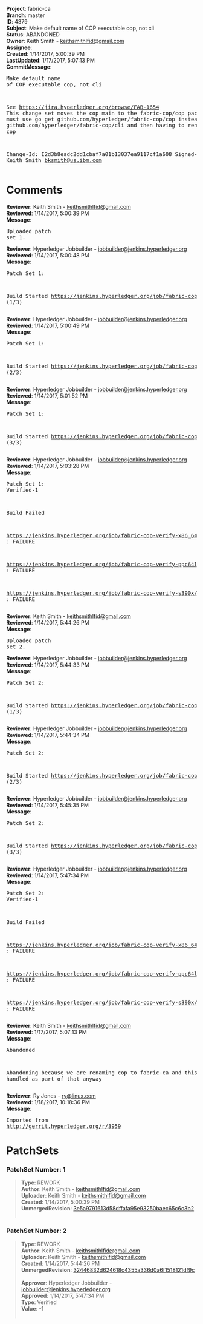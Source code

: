 <strong>Project</strong>: fabric-ca<br><strong>Branch</strong>: master<br><strong>ID</strong>: 4379<br><strong>Subject</strong>: Make default name of COP executable cop, not cli<br><strong>Status</strong>: ABANDONED<br><strong>Owner</strong>: Keith Smith - keithsmithlfid@gmail.com<br><strong>Assignee</strong>:<br><strong>Created</strong>: 1/14/2017, 5:00:39 PM<br><strong>LastUpdated</strong>: 1/17/2017, 5:07:13 PM<br><strong>CommitMessage</strong>:<br><pre>Make default name of COP executable cop, not cli

See https://jira.hyperledger.org/browse/FAB-1654
This change set moves the cop main to the fabric-cop/cop
package, so you must use
   go get github.com/hyperledger/fabric-cop/cop
instead of
   go get github.com/hyperledger/fabric-cop/cli
   and then having to rename cli to cop

Change-Id: I2d3b8eadc2dd1cbaf7a01b13037ea9117cf1a608
Signed-off-by: Keith Smith <bksmith@us.ibm.com>
</pre><h1>Comments</h1><strong>Reviewer</strong>: Keith Smith - keithsmithlfid@gmail.com<br><strong>Reviewed</strong>: 1/14/2017, 5:00:39 PM<br><strong>Message</strong>: <pre>Uploaded patch set 1.</pre><strong>Reviewer</strong>: Hyperledger Jobbuilder - jobbuilder@jenkins.hyperledger.org<br><strong>Reviewed</strong>: 1/14/2017, 5:00:48 PM<br><strong>Message</strong>: <pre>Patch Set 1:

Build Started https://jenkins.hyperledger.org/job/fabric-cop-verify-s390x/7/ (1/3)</pre><strong>Reviewer</strong>: Hyperledger Jobbuilder - jobbuilder@jenkins.hyperledger.org<br><strong>Reviewed</strong>: 1/14/2017, 5:00:49 PM<br><strong>Message</strong>: <pre>Patch Set 1:

Build Started https://jenkins.hyperledger.org/job/fabric-cop-verify-ppc64le/4/ (2/3)</pre><strong>Reviewer</strong>: Hyperledger Jobbuilder - jobbuilder@jenkins.hyperledger.org<br><strong>Reviewed</strong>: 1/14/2017, 5:01:52 PM<br><strong>Message</strong>: <pre>Patch Set 1:

Build Started https://jenkins.hyperledger.org/job/fabric-cop-verify-x86_64/319/ (3/3)</pre><strong>Reviewer</strong>: Hyperledger Jobbuilder - jobbuilder@jenkins.hyperledger.org<br><strong>Reviewed</strong>: 1/14/2017, 5:03:28 PM<br><strong>Message</strong>: <pre>Patch Set 1: Verified-1

Build Failed 

https://jenkins.hyperledger.org/job/fabric-cop-verify-x86_64/319/ : FAILURE

https://jenkins.hyperledger.org/job/fabric-cop-verify-ppc64le/4/ : FAILURE

https://jenkins.hyperledger.org/job/fabric-cop-verify-s390x/7/ : FAILURE</pre><strong>Reviewer</strong>: Keith Smith - keithsmithlfid@gmail.com<br><strong>Reviewed</strong>: 1/14/2017, 5:44:26 PM<br><strong>Message</strong>: <pre>Uploaded patch set 2.</pre><strong>Reviewer</strong>: Hyperledger Jobbuilder - jobbuilder@jenkins.hyperledger.org<br><strong>Reviewed</strong>: 1/14/2017, 5:44:33 PM<br><strong>Message</strong>: <pre>Patch Set 2:

Build Started https://jenkins.hyperledger.org/job/fabric-cop-verify-ppc64le/5/ (1/3)</pre><strong>Reviewer</strong>: Hyperledger Jobbuilder - jobbuilder@jenkins.hyperledger.org<br><strong>Reviewed</strong>: 1/14/2017, 5:44:34 PM<br><strong>Message</strong>: <pre>Patch Set 2:

Build Started https://jenkins.hyperledger.org/job/fabric-cop-verify-s390x/8/ (2/3)</pre><strong>Reviewer</strong>: Hyperledger Jobbuilder - jobbuilder@jenkins.hyperledger.org<br><strong>Reviewed</strong>: 1/14/2017, 5:45:35 PM<br><strong>Message</strong>: <pre>Patch Set 2:

Build Started https://jenkins.hyperledger.org/job/fabric-cop-verify-x86_64/320/ (3/3)</pre><strong>Reviewer</strong>: Hyperledger Jobbuilder - jobbuilder@jenkins.hyperledger.org<br><strong>Reviewed</strong>: 1/14/2017, 5:47:34 PM<br><strong>Message</strong>: <pre>Patch Set 2: Verified-1

Build Failed 

https://jenkins.hyperledger.org/job/fabric-cop-verify-x86_64/320/ : FAILURE

https://jenkins.hyperledger.org/job/fabric-cop-verify-ppc64le/5/ : FAILURE

https://jenkins.hyperledger.org/job/fabric-cop-verify-s390x/8/ : FAILURE</pre><strong>Reviewer</strong>: Keith Smith - keithsmithlfid@gmail.com<br><strong>Reviewed</strong>: 1/17/2017, 5:07:13 PM<br><strong>Message</strong>: <pre>Abandoned

Abandoning because we are renaming cop to fabric-ca and this will be handled as part of that anyway</pre><strong>Reviewer</strong>: Ry Jones - ry@linux.com<br><strong>Reviewed</strong>: 1/18/2017, 10:18:36 PM<br><strong>Message</strong>: <pre>Imported from http://gerrit.hyperledger.org/r/3959</pre><h1>PatchSets</h1><h3>PatchSet Number: 1</h3><blockquote><strong>Type</strong>: REWORK<br><strong>Author</strong>: Keith Smith - keithsmithlfid@gmail.com<br><strong>Uploader</strong>: Keith Smith - keithsmithlfid@gmail.com<br><strong>Created</strong>: 1/14/2017, 5:00:39 PM<br><strong>UnmergedRevision</strong>: [3e5a9791613d58dffafa95e93250baec65c6c3b2](https://github.com/hyperledger-gerrit-archive/fabric-ca/commit/3e5a9791613d58dffafa95e93250baec65c6c3b2)<br><br></blockquote><h3>PatchSet Number: 2</h3><blockquote><strong>Type</strong>: REWORK<br><strong>Author</strong>: Keith Smith - keithsmithlfid@gmail.com<br><strong>Uploader</strong>: Keith Smith - keithsmithlfid@gmail.com<br><strong>Created</strong>: 1/14/2017, 5:44:26 PM<br><strong>UnmergedRevision</strong>: [32446832d624618c4355a336d0a6f1518121df9c](https://github.com/hyperledger-gerrit-archive/fabric-ca/commit/32446832d624618c4355a336d0a6f1518121df9c)<br><br><strong>Approver</strong>: Hyperledger Jobbuilder - jobbuilder@jenkins.hyperledger.org<br><strong>Approved</strong>: 1/14/2017, 5:47:34 PM<br><strong>Type</strong>: Verified<br><strong>Value</strong>: -1<br><br></blockquote>